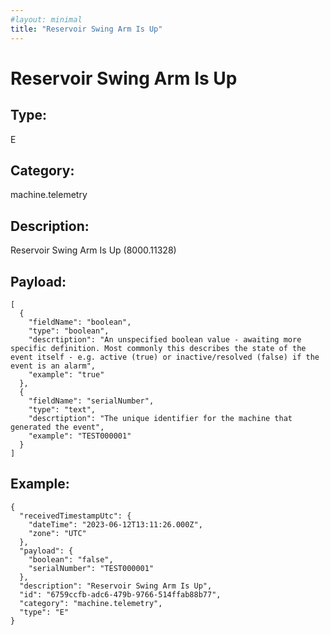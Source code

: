 ```yaml
---
#layout: minimal
title: "Reservoir Swing Arm Is Up"
---
```


# Reservoir Swing Arm Is Up

## Type:

E

## Category:

machine.telemetry

## Description: 

Reservoir Swing Arm Is Up (8000.11328)

## Payload:

```
[
  {
    "fieldName": "boolean",
    "type": "boolean",
    "descrtiption": "An unspecified boolean value - awaiting more specific definition. Most commonly this describes the state of the event itself - e.g. active (true) or inactive/resolved (false) if the event is an alarm",
    "example": "true"
  },
  {
    "fieldName": "serialNumber",
    "type": "text",
    "descrtiption": "The unique identifier for the machine that generated the event",
    "example": "TEST000001"
  }
]
```

## Example:

```
{
  "receivedTimestampUtc": {
    "dateTime": "2023-06-12T13:11:26.000Z",
    "zone": "UTC"
  },
  "payload": {
    "boolean": "false",
    "serialNumber": "TEST000001"
  },
  "description": "Reservoir Swing Arm Is Up",
  "id": "6759ccfb-adc6-479b-9766-514ffab88b77",
  "category": "machine.telemetry",
  "type": "E"
}
```
